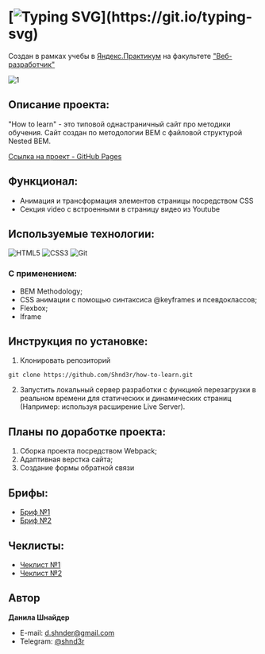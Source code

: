 # [![Typing SVG](https://readme-typing-svg.demolab.com?font=Fira+Code&size=30&pause=1000&width=435&lines=Проект:+"How+to+learn")](https://git.io/typing-svg)
Создан в рамках учебы в [Яндекс.Практикум](https://practicum.yandex.ru/) на факультете ["Веб-разработчик"](https://practicum.yandex.ru/web/)

![1](https://github.com/Shnd3r/how-to-learn/assets/116545792/f702527a-a252-4c03-8ea8-2c71745d950d)

## Описание проекта:
"How to learn" - это типовой однастраничный сайт про методики обучения. Сайт создан по методологии BEM с файловой структурой Nested BEM.

[Ссылка на проект - GitHub Pages](https://shnd3r.github.io/how-to-learn/ "Сайт проекта How to learn") 

## Функционал:
- Анимация и трансформация элементов страницы посредством CSS
- Секция video с встроенными в страницу видео из Youtube

## Используемые технологии:
![HTML5](https://img.shields.io/badge/html5-%23E34F26.svg?style=for-the-badge&logo=html5&logoColor=white) 
![CSS3](https://img.shields.io/badge/css3-%231572B6.svg?style=for-the-badge&logo=css3&logoColor=white)
![Git](https://img.shields.io/badge/git-%23F05033.svg?style=for-the-badge&logo=git&logoColor=white)

### С применением:
* BEM Methodology;
* CSS анимации с помощью синтаксиса @keyframes и псевдоклассов;
* Flexbox;
* Iframe

## Инструкция по установке: 
1. Клонировать репозиторий
```
git clone https://github.com/Shnd3r/how-to-learn.git
```
2. Запустить локальный сервер разработки с функцией перезагрузки в реальном времени для статических и динамических страниц (Например: используя расширение Live Server).

## Планы по доработке проекта:
1. Сборка проекта посредством Webpack;
2. Адаптивная верстка сайта;
3. Создание формы обратной связи

## Брифы:
- [Бриф №1](https://drive.google.com/file/d/162SvWCAU8Z8Zkxu70alZNEL_tIMu6x1-/view?usp=drive_link)
- [Бриф №2](https://drive.google.com/file/d/1eGXI7NU04rlJsNk_u1g3uikmepOP5dEQ/view?usp=drive_link)

## Чеклисты:
- [Чеклист №1](https://drive.google.com/file/d/1kXIS5-l7i4TRKT9UITCdAQ4pXx79C3zw/view?usp=drive_link)
- [Чеклист №2](https://drive.google.com/file/d/1IRQC0hDJTPFk0n9r8IAoE_BMRxlfcyg_/view?usp=drive_link)
  
## Автор

**Данила Шнайдер**

- E-mail: [d.shnder@gmail.com](mailto:d.shnder@gmail.com)
- Telegram: [@shnd3r](https://t.me/shnd3r)


